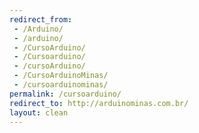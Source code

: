 ```yaml
---
redirect_from: 
 - /Arduino/
 - /arduino/
 - /CursoArduino/
 - /Cursoarduino/
 - /cursoArduino/
 - /CursoArduinoMinas/
 - /cursoarduinominas/
permalink: /cursoarduino/
redirect_to: http://arduinominas.com.br/
layout: clean
--- 
```

